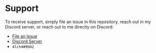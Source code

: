 # Support

To receive support, simply file an issue in this repository, reach out in my Discord server, or reach out to me directly on Discord:

- [File an Issue][0]
- [Discord Server][1]
- `4lch4#0042`

[0]: https://github.com/4lch4/Ansel/issues
[1]: https://discord.gg/N53rarNX

